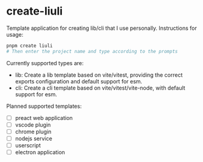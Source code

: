 # create-liuli

Template application for creating lib/cli that I use personally. Instructions for usage:

```bash
pnpm create liuli
# Then enter the project name and type according to the prompts
```

Currently supported types are:

*   lib: Create a lib template based on vite/vitest, providing the correct exports configuration and default support for esm.
*   cli: Create a cli template based on vite/vitest/vite-node, with default support for esm.

Planned supported templates:

*   [ ] preact web application
*   [ ] vscode plugin
*   [ ] chrome plugin
*   [ ] nodejs service
*   [ ] userscript
*   [ ] electron application
